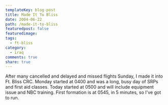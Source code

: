 ```yaml
---
templateKey: blog-post
title: Made It To Bliss
date: 2004-06-22
path: /made-it-to-bliss
featuredpost: false
featuredimage:
tags:
  - ft-bliss
category:
  - iraq
comments: true
share: true
---
```


After many cancelled and delayed and missed flights Sunday, I made it into Ft. Bliss CRC. Monday started at 0400 and was a long, busy day of SRPs and first aid classes. Today started at 0500 and will include equipment issue and NBC training. First formation is at 0545, in 5 minutes, so I've got to run.
